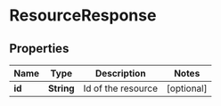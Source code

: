 
# ResourceResponse

## Properties
Name | Type | Description | Notes
------------ | ------------- | ------------- | -------------
**id** | **String** | Id of the resource |  [optional]



